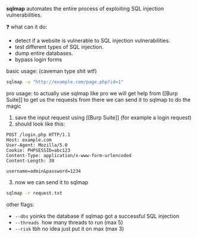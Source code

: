 **sqlmap** automates the entire process of exploiting SQL injection vulnerabilities.

❓ what can it do:
- detect if a website is vulnerable to SQL injection vulnerabilities.
- test different types of SQL injection.
- dump entire databases.
- bypass login forms

basic usage: (caveman type shit wtf)
```bash
sqlmap -u "http://example.com/page.php?id=1"
```

pro usage:
	to actually use sqlmap like pro we will get help from [[Burp Suite]] to get us the requests
	from there we can send it to sqlmap to do the magic

1) save the input request using [[Burp Suite]] (for example a login request)
2) should look like this: 
```
POST /login.php HTTP/1.1
Host: example.com
User-Agent: Mozilla/5.0
Cookie: PHPSESSID=abc123
Content-Type: application/x-www-form-urlencoded
Content-Length: 30

username=admin&password=1234
```
3) now we can send it to sqlmap
```bash
sqlmap -r request.txt
```

other flags:
- ```--dbs``` yoinks the database if sqlmap got a successful SQL injection
- ```--threads ```how many threads to run (max 5)
- ```--risk``` tbh no idea just put it on max (max 3)